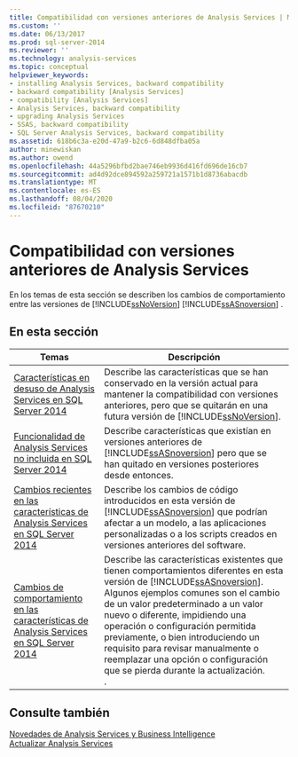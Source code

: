 ```yaml
---
title: Compatibilidad con versiones anteriores de Analysis Services | Microsoft Docs
ms.custom: ''
ms.date: 06/13/2017
ms.prod: sql-server-2014
ms.reviewer: ''
ms.technology: analysis-services
ms.topic: conceptual
helpviewer_keywords:
- installing Analysis Services, backward compatibility
- backward compatibility [Analysis Services]
- compatibility [Analysis Services]
- Analysis Services, backward compatibility
- upgrading Analysis Services
- SSAS, backward compatibility
- SQL Server Analysis Services, backward compatibility
ms.assetid: 618b6c3a-e20d-47a9-b2c6-6d848dfba05a
author: minewiskan
ms.author: owend
ms.openlocfilehash: 44a5296bfbd2bae746eb9936d416fd696de16cb7
ms.sourcegitcommit: ad4d92dce894592a259721a1571b1d8736abacdb
ms.translationtype: MT
ms.contentlocale: es-ES
ms.lasthandoff: 08/04/2020
ms.locfileid: "87670210"
---
```

# <a name="analysis-services-backward-compatibility"></a>Compatibilidad con versiones anteriores de Analysis Services
  En los temas de esta sección se describen los cambios de comportamiento entre las versiones de [!INCLUDE[ssNoVersion](../includes/ssnoversion-md.md)] [!INCLUDE[ssASnoversion](../includes/ssasnoversion-md.md)] .  
  
## <a name="in-this-section"></a>En esta sección  
  
|Temas|Descripción|  
|------------|-----------------|  
|[Características en desuso de Analysis Services en SQL Server 2014](deprecated-analysis-services-features-in-sql-server-2014.md)|Describe las características que se han conservado en la versión actual para mantener la compatibilidad con versiones anteriores, pero que se quitarán en una futura versión de [!INCLUDE[ssNoVersion](../includes/ssnoversion-md.md)].|  
|[Funcionalidad de Analysis Services no incluida en SQL Server 2014](discontinued-analysis-services-functionality-in-sql-server-2014.md)|Describe características que existían en versiones anteriores de  [!INCLUDE[ssASnoversion](../includes/ssasnoversion-md.md)] pero que se han quitado en versiones posteriores desde entonces.|  
|[Cambios recientes en las características de Analysis Services en SQL Server 2014](breaking-changes-to-analysis-services-features-in-sql-server-2014.md)|Describe los cambios de código introducidos en esta versión de [!INCLUDE[ssASnoversion](../includes/ssasnoversion-md.md)] que podrían afectar a un modelo, a las aplicaciones personalizadas o a los scripts creados en versiones anteriores del software.|  
|[Cambios de comportamiento en las características de Analysis Services en SQL Server 2014](behavior-changes-to-analysis-services-features-in-sql-server-2014.md)|Describe las características existentes que tienen comportamientos diferentes en esta versión de [!INCLUDE[ssASnoversion](../includes/ssasnoversion-md.md)]. Algunos ejemplos comunes son el cambio de un valor predeterminado a un valor nuevo o diferente, impidiendo una operación o configuración permitida previamente, o bien introduciendo un requisito para revisar manualmente o reemplazar una opción o configuración que se pierda durante la actualización.<br /> .|  
  
## <a name="see-also"></a>Consulte también  
 [Novedades de Analysis Services y Business Intelligence](what-s-new-in-analysis-services.md)   
 [Actualizar Analysis Services](../database-engine/install-windows/upgrade-analysis-services.md)  
  
  
